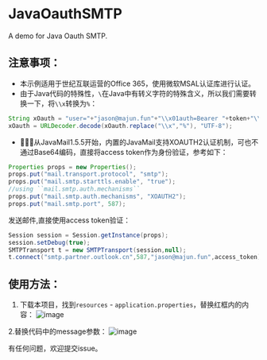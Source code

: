 # JavaOauthSMTP
A demo for Java Oauth SMTP.

## 注意事项：
- 本示例适用于世纪互联运营的Office 365，使用微软MSAL认证库进行认证。
- 由于Java代码的特殊性，``\``在Java中有转义字符的特殊含义，所以我们需要转换一下，将``\\x``转换为``%``：
```java
String xOauth = "user="+"jason@majun.fun"+"\\x01auth=Bearer "+token+"\\x01\\x01";
xOauth = URLDecoder.decode(xOauth.replace("\\x","%"), "UTF-8");
```
- 🌠🌠🌠从JavaMail1.5.5开始，内置的JavaMail支持XOAUTH2认证机制，可也不通过Base64编码，直接将access token作为身份验证，参考如下：
```java
Properties props = new Properties();
props.put("mail.transport.protocol", "smtp");
props.put("mail.smtp.starttls.enable", "true");
//using ``mail.smtp.auth.mechanisms``
props.put("mail.smtp.auth.mechanisms", "XOAUTH2");
props.put("mail.smtp.port", 587);
```
发送邮件,直接使用access token验证：
```java
Session session = Session.getInstance(props);
session.setDebug(true);
SMTPTransport t = new SMTPTransport(session,null);
t.connect("smtp.partner.outlook.cn",587,"jason@majun.fun",access_token);
```


## 使用方法：
1. 下载本项目，找到``resources`` - ``application.properties``，替换红框内的内容：
![image](https://user-images.githubusercontent.com/18607988/209895884-a6c226da-5dcb-4196-bbcb-fbd685cefd17.png)

2.替换代码中的message参数：
![image](https://user-images.githubusercontent.com/18607988/209896009-9d6d92ef-27cd-47bf-869d-867acd336a44.png)


有任何问题，欢迎提交issue。
